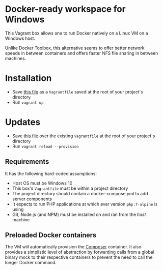 # Docker-ready workspace for Windows 

This Vagrant box allows one to run Docker natively on a Linux VM on a Windows host. 

Unlike Docker Toolbox, this alternative seems to offer better network speeds in between containers and offers faster NFS file sharing in between machines.

# Installation

* Save [this file](https://raw.githubusercontent.com/francoisfaubert/docker-php-node-win10-workspace/master/Vagrantfile) as a `Vagrantfile` saved at the root of your project's directory
* Run `vagrant up`

# Updates

* Save [this file](https://raw.githubusercontent.com/francoisfaubert/docker-php-node-win10-workspace/master/Vagrantfile) over the existing `Vagrantfile` at the root of your project's directory
* Run `vagrant reload --provision`

## Requirements

It has the following hard-coded assumptions:

* Host OS must be Windows 10
* This box's `Vagrantfile` must be within a project directory
* The project directory should contain a docker-compose.yml to add server components
* It expects to run PHP applications at which ever version `php:7-alpine` is using
* Git, Node.js (and NPM) must be installed on and ran from the _host_ machine

## Preloaded Docker containers

The VM will automatically provision the [Composer](https://hub.docker.com/_/composer/) container. It also provides a simplistic level of abstraction by forwarding calls from a global binary mock to their respective containers to prevent the need to call the longer Docker command.
